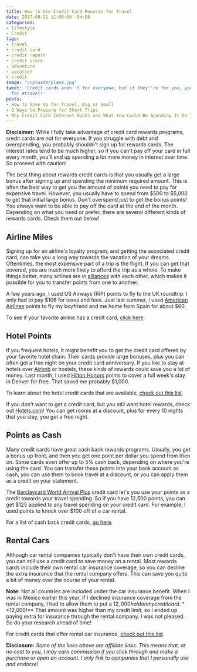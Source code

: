 ```yaml
---
title: How to Use Credit Card Rewards for Travel
date: 2017-08-21 11:00:00 -04:00
categories:
- lifestyle
- Credit
tags:
- travel
- credit card
- credit report
- credit score
- adventure
- vacation
- credit
image: "/uploads/plane.jpg"
tweet: 'Credit cards aren''t for everyone, but if they''re for you, you can use them
  for #travel!'
posts:
- How to Save Up for Travel, Big or Small
- 3 Ways to Prepare for Short Trips
- Why Credit Card Interest Sucks and What You Could Be Spending It On Instead
---
```


**Disclaimer:** While I fully take advantage of credit card rewards programs, credit cards are not for everyone. If you struggle with debt and overspending, you probably shouldn't sign up for rewards cards. The interest rates tend to be much higher, so if you can't pay off your card in full every month, you'll end up spending a lot more money in interest over time. So proceed with caution!

The best thing about rewards credit cards is that you usually get a large bonus after signing up and spending the minimum required amount. This is often the best way to get you the amount of points you need to pay for expensive travel. However, you usually have to spend from $500 to $5,000 to get that initial large bonus. Don't overspend just to get the bonus points! You always want to be able to pay off the card at the end of the month. Depending on what you need or prefer, there are several different kinds of rewards cards. Check them out below!

## Airline Miles

Signing up for an airline's loyalty program, and getting the associated credit card, can take you a long way towards the vacation of your dreams. Oftentimes, the most expensive part of a trip is the flight. If you can get that covered, you are much more likely to afford the trip as a whole. To make things better, many airlines are in [alliances](http://www.latimes.com/travel/la-tr-alliances-20160926-snap-story.html) with each other, which makes it possible for you to transfer points from one to another.

A few years ago, I used US Airways (RIP) points to fly to the UK roundtrip. I only had to pay $106 for taxes and fees. Just last summer, I used [American Airlines](https://www.aa.com/i18n/aadvantage-program/aadvantage-program.jsp?anchorLocation=DirectURL&title=AAdvantage) points to fly my boyfriend and me home from Spain for about $60.

To see if your favorite airline has a credit card, [click here](https://www.nerdwallet.com/blog/top-credit-cards/nerdwallets-best-airline-credit-cards/).

## Hotel Points

If you frequent hotels, it might benefit you to get the credit card offered by your favorite hotel chain. Their cards provide large bonuses, plus you can often get a free night on your credit card anniversary. If you like to stay at hotels over [Airbnb](airbnb.com) or hostels, these kinds of rewards could save you a lot of money.  Last month, I used [Hilton Honors](https://track.flexlinkspro.com/a.ashx?foid=1098290.137572993&foc=2&fot=9999&fos=1) points to cover a full week's stay in Denver for free. That saved me probably $1,000.

To learn about the hotel credit cards that are available, [check out this list](https://thepointsguy.com/guide/best-hotel-credit-cards/).

If you don't want to get a credit card, but you still want hotel rewards, check out [Hotels.com](http://www.jdoqocy.com/click-8097813-10433850)! You can get rooms at a discount, plus for every 10 nights that you stay, you get a free night.

## Points as Cash

Many credit cards have great cash back rewards programs. Usually, you get a bonus up front, and then you get one point per dollar you spend from then on. Some cards even offer up to 5% cash back, depending on where you're using the card. You can transfer these points into your bank account as cash, you can use them to book travel at a discount, or you can apply them as a credit on your statement.

The [Barclaycard World Arrival Plus](https://home.barclaycardus.com/cards/barclaycard-arrival-plus-world-elite-mastercard.html) credit card let's you use your points as a credit towards your travel spending. So if you have 12,500 points, you can get $125 applied to any travel spending on your credit card. For example, I used points to knock over $100 off of a car rental.

For a list of cash back credit cards, [go here](https://www.creditkarma.com/credit-cards/cash-back-cards).

## Rental Cars

Although car rental companies typically don't have their own credit cards, you can still use a credit card to save money on a rental. Most rewards cards include their own rental car insurance coverage, so you can decline the extra insurance that the rental company offers. This can save you quite a bit of money over the course of your rental.

**Note:** Not all countries are included under the car insurance benefit. When I was in Mexico earlier this year, if I declined insurance coverage from the rental company, I had to allow them to put a $12,000 hold on my credit card. **$12,000!** That amount was higher than my credit limit, so I ended up paying extra for insurance through the rental company. I was not pleased. So do your research ahead of time!

For credit cards that offer rental car insurance, [check out this list](https://www.nerdwallet.com/blog/credit-card-benefits/rental-car-insurance/).

**Disclosure:** *Some of the links above are affiliate links. This means that, at no cost to you,  I may earn commission if you click through and make a purchase or open an account. I only link to companies that I personally use and endorse!*